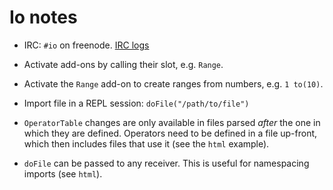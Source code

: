 # Io notes
 
* IRC: `#io` on freenode. [IRC logs](http://irclogs.shortcircuit.net.au/%23io/latest.log.html)

* Activate add-ons by calling their slot, e.g. `Range`.
* Activate the `Range` add-on to create ranges from numbers, e.g. `1 to(10)`.
* Import file in a REPL session: `doFile("/path/to/file")`
* `OperatorTable` changes are only available in files parsed _after_ the one in which they are defined. Operators need to be defined in a file up-front, which then includes files that use it (see the `html` example).
* `doFile` can be passed to any receiver. This is useful for namespacing imports (see `html`).
